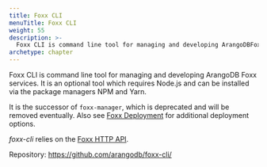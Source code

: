 ```yaml
---
title: Foxx CLI
menuTitle: Foxx CLI
weight: 55
description: >-
  Foxx CLI is command line tool for managing and developing ArangoDBFoxx services
archetype: chapter
---
```

Foxx CLI is command line tool for managing and developing ArangoDB
Foxx services. It is an optional tool which requires Node.js and
can be installed via the package managers NPM and Yarn.

It is the successor of `foxx-manager`, which is deprecated and will be
removed eventually. Also see [Foxx Deployment](../../../develop/foxx-microservices/deployment.md)
for additional deployment options.

_foxx-cli_ relies on the [Foxx HTTP API](../../../develop/http-api/foxx.md).

Repository: <https://github.com/arangodb/foxx-cli/>
